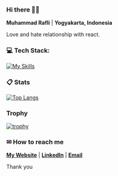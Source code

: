 ###  Hi there 👋🏼

**Muhammad Rafli** | **Yogyakarta, Indonesia**

Love and hate relationship with react.

###  💻 Tech Stack:

[![My Skills](https://skillicons.dev/icons?i=js,ts,react,nextjs,tailwind,express,mysql,figma,ai)](https://github.com/plirapli/)

###  📋 Stats

[![Top Langs](https://readmestats.999857.xyz/api/top-langs/?username=plirapli&theme=material-palenight&compact=true&layout=compact)](https://github.com/plirapli/)

### Trophy

[![trophy](https://github-profile-trophy.vercel.app/?username=plirapli&theme=onedark)](https://github.com/plirapli/github-profile-trophy)

###  ✉ How to reach me

**[My Website](https://plirapli.vercel.app/)** | **[LinkedIn](https://www.linkedin.com/in/mrafli/)** | **[Email](mailto:mrafli.work@gmail.com)**

Thank you
